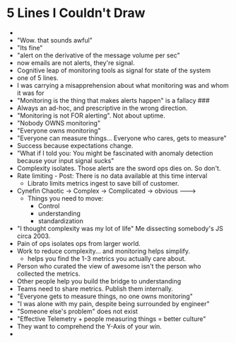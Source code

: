 # 5 Lines I Couldn't Draw

* <insert perl humor>
* "Wow. that sounds awful"
* "Its fine"
* "alert on the derivative of the message volume per sec"
* now emails are not alerts, they're signal.
* Cognitive leap of monitoring tools as signal for state of the system
* one of 5 lines.
* I was carrying a misapprehension about what monitoring was and whom it was for
* "Monitoring is the thing that makes alerts happen" is a fallacy ###
* Always an ad-hoc, and prescriptive in the wrong direction.
* "Monitoring is not FOR alerting".  Not about uptime.
* "Nobody OWNS monitoring"
* "Everyone owns monitoring"
* "Everyone can measure things... Everyone who cares, gets to measure"
* Success because expectations change.
* "What if I told you: You might be fascinated with anomaly detection because
  your input signal sucks"
* Complexity isolates.  Those alerts are the sword ops dies on.  So don't.
* Rate limiting - Post:  There is no data available at this time interval
    * Librato limits metrics ingest to save bill of customer.
* Cynefin  Chaotic -> Complex -> Complicated -> obvious --->
    * Things you need to move:
        * Control
        * understanding
        * standardization
* "I thought complexity was my lot of life" Me dissecting somebody's JS circa
  2003.
* Pain of ops isolates ops from larger world.
* Work to reduce complexity... and monitoring helps simplify.
    * helps you find the 1-3 metrics you actually care about.  
* Person who curated the view of awesome isn't the person who collected the
  metrics.
* Other people help you build the bridge to understanding
* Teams need to share metrics.  Publish them internally.
* "Everyone gets to measure things, no one owns monitoring"
* "I was alone with my pain, despite being surrounded by engineer"
* "Someone else's problem" does not exist
* "Effective Telemetry + people measuring things = better culture"
* They want to comprehend the Y-Axis of your win.
* 
